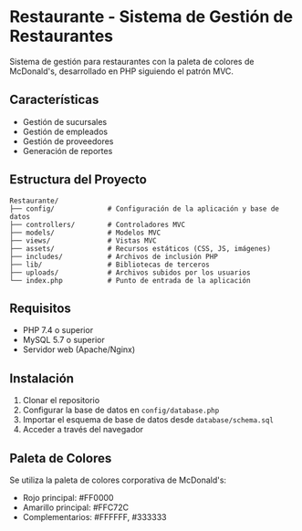 # Restaurante - Sistema de Gestión de Restaurantes

Sistema de gestión para restaurantes con la paleta de colores de McDonald's, desarrollado en PHP siguiendo el patrón MVC.

## Características

- Gestión de sucursales
- Gestión de empleados
- Gestión de proveedores
- Generación de reportes

## Estructura del Proyecto

```
Restaurante/
├── config/             # Configuración de la aplicación y base de datos
├── controllers/        # Controladores MVC
├── models/             # Modelos MVC
├── views/              # Vistas MVC
├── assets/             # Recursos estáticos (CSS, JS, imágenes)
├── includes/           # Archivos de inclusión PHP
├── lib/                # Bibliotecas de terceros
├── uploads/            # Archivos subidos por los usuarios
└── index.php           # Punto de entrada de la aplicación
```

## Requisitos

- PHP 7.4 o superior
- MySQL 5.7 o superior
- Servidor web (Apache/Nginx)

## Instalación

1. Clonar el repositorio
2. Configurar la base de datos en `config/database.php`
3. Importar el esquema de base de datos desde `database/schema.sql`
4. Acceder a través del navegador

## Paleta de Colores

Se utiliza la paleta de colores corporativa de McDonald's:
- Rojo principal: #FF0000
- Amarillo principal: #FFC72C
- Complementarios: #FFFFFF, #333333